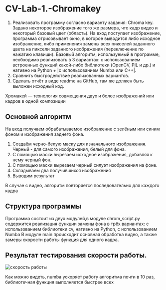 # CV-Lab-1.-Chromakey
1. Реализовать программу согласно варианту задания: Chroma key. Задано некоторое изображение того же размера, что кадр видео и некоторый базовый цвет (область). На вход поступает изображение, программа отрисовывает окно, в которое выводится либо исходное изображение, либо применения замены всех пикселей 
заданного цвета на пиксели заданного изображения (переключение по нажатию клавиши). 
Базовый алгоритм, используемый в программе, необходимо реализовать в 3 вариантах: 
с использованием встроенных функций какой-либо библиотеки (OpenCV, PIL и др.) и нативно на Python + |с использованием Numba или C++|.
2. Сравнить быстродействие реализованных вариантов.
3. Сделать отчёт в виде readme на GitHub, там же должен быть выложен исходный код.

Хромакей — технология совмещения двух и более изображений или кадров в одной композиции

## Основной алгоритм 
На вход получаем обрабатываемое изображение с зелёным или синим фоном и изображения заднего фона.
1. Создаём черно-белую маску для изначального изображения. Черный - для самого изображения, белый для фона.
2. С помощью маски вырезаем исходное изображения, добавляя к нему черный фон.
3. С помощью маски вырезаем черный силуэт изображения на фоне.
4. Складываем два получившихся изображения
5. Выводим результат

В случае с видео, алгоритм повторяется последовательно для каждого кадра
## Структура программы

Программа состоит из двух модулей,в модуле chrom_script.py содержится реализация функции замены фона в трёх вариантах:
с использованием библиотеки cv, нативно на Python, с использованием Numba 
В модуле main происходит основная обработка видео, а также замеры скорости работы функция для одного кадра.

## Результат тестирования скорости работы.
![скорость работы](https://user-images.githubusercontent.com/114875779/214222771-a90733d5-8db5-41eb-a7a7-638def97cb95.PNG)

Как можно видеть, numba ускоряет работу алгоритма почти в 10 раз, библиотечная функция выполняется быстрее всех
